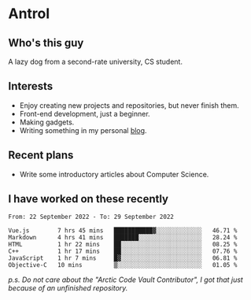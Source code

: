 # Antrol

## Who's this guy

A lazy dog from a second-rate university, CS student.

## Interests

* Enjoy creating new projects and repositories, but never finish them.
* Front-end development, just a beginner.
* Making gadgets.
* Writing something in my personal [blog](https://blog.antrol.xyz/).

## Recent plans

* Write some introductory articles about Computer Science.

<!--
* Try to develop a website for [Anime4KCPP](https://github.com/TianZerL/Anime4KCPP).
* Develop a Markdown renderer which user can customize its css, of course it is GUI-based.~~(If I could finish  it before getting bored)~~
* Work with my [teammates](https://github.com/SWJTU-Lazy-Dogs).
* Find something interests me, as a hobby after finishing my ~~boring~~ homework.
-->

## I have worked on these recently

<!--START_SECTION:waka-->

```text
From: 22 September 2022 - To: 29 September 2022

Vue.js        7 hrs 45 mins   ███████████▓░░░░░░░░░░░░░   46.71 %
Markdown      4 hrs 41 mins   ███████░░░░░░░░░░░░░░░░░░   28.24 %
HTML          1 hr 22 mins    ██░░░░░░░░░░░░░░░░░░░░░░░   08.25 %
C++           1 hr 17 mins    ██░░░░░░░░░░░░░░░░░░░░░░░   07.76 %
JavaScript    1 hr 7 mins     █▓░░░░░░░░░░░░░░░░░░░░░░░   06.81 %
Objective-C   10 mins         ▒░░░░░░░░░░░░░░░░░░░░░░░░   01.05 %
```

<!--END_SECTION:waka-->

*p.s.  Do not care about the "Arctic Code Vault Contributor", I got that just because of an unfinished repository.*

<!--
**qzmlgfj/qzmlgfj** is a ✨ _special_ ✨ repository because its `README.md` (this file) appears on your GitHub profile.

Here are some ideas to get you started:

- 🔭 I’m currently working on ...
- 🌱 I’m currently learning ...
- 👯 I’m looking to collaborate on ...
- 🤔 I’m looking for help with ...
- 💬 Ask me about ...
- 📫 How to reach me: ...
- 😄 Pronouns: ...
- ⚡ Fun fact: ...
-->
